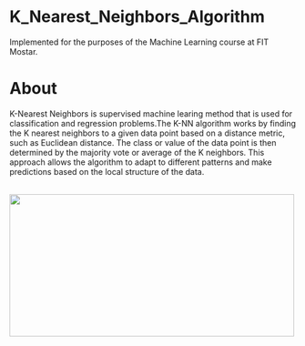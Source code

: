 # K_Nearest_Neighbors_Algorithm

Implemented for the purposes of the Machine Learning course at FIT Mostar.

# About

K-Nearest Neighbors is supervised machine learing method that is used for classification and regression problems.The K-NN algorithm works by finding the K nearest neighbors to a given data point based on a distance metric, such as Euclidean distance. The class or value of the data point is then determined by the majority vote or average of the K neighbors. This approach allows the algorithm to adapt to different patterns and make predictions based on the local structure of the data.

<br/>

<img src="KNN_1" width="500" height="250">
